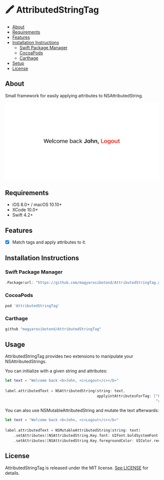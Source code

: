 # 🖍 AttributedStringTag

- [About](#about)
- [Requirements](#requirements)
- [Features](#features)
- [Installation Instructions](#installation-instructions)
    - [Swift Package Manager](#swift-package-manager)
    - [CocoaPods](#cocoapods)
    - [Carthage](#carthage)
- [Setup](#setup)
- [License](#license)

## About

Small framework for easily applying attributes to NSAttributedString.

![Example](https://raw.githubusercontent.com/magyarosibotond/AttributedStringTag/master/res/text_example.png)

## Requirements

- iOS 8.0+ / macOS 10.10+
- XCode 10.0+
- Swift 4.2+

## Features

- [x] Match tags and apply attributes to it. 

## Installation Instructions

### Swift Package Manager

```swift
.Package(url: "https://github.com/magyarosibotond/AttributedStringTag.git", majorVersion: 1)
```

### CocoaPods

```ruby
pod 'AttributedStringTag'
```

### Carthage

```swift
github "magyarosibotond/AttributedStringTag"
```

## Usage

AttributedStringTag provides two extensions to manipulate your NSAttributedStrings.

You can initialize with a given string and attributes:

```swift
let text = "Welcome back <b>John, <c>Logout</c></b>"

label.attributedText = NSAttributedString(string: text,
                                          applyintAttributesForTag: ["b": [NSAttributedString.Key.font: UIFont.boldSystemFont(ofSize: 15)],
                                                                     "c": [NSAttributedString.Key.foregroundColor: UIColor.red]])
```

You can also use NSMutableAttributedString and mutate the text afterwards:

```swift
let text = "Welcome back <b>John, <c>Logout</c></b>"

label.attributedText = NSMutableAttributedString(string: text)
    .setAttributes([NSAttributedString.Key.font: UIFont.boldSystemFont(ofSize: 15)], forTag: "b")
    .setAttributes([NSAttributedString.Key.foregroundColor: UIColor.red], forTag: "c")
```

## License

AttributedStringTag is released under the MIT license. [See LICENSE](https://github.com/magyarosibotond/AttributedStringTag/blob/master/LICENSE) for details.
